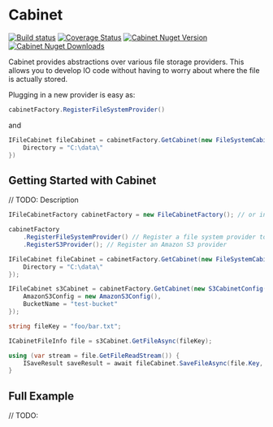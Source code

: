 # Cabinet 
[![Build status](https://ci.appveyor.com/api/projects/status/q7c183o0jte2roao/branch/master?svg=true)](https://ci.appveyor.com/project/visualeyes-builder/cabinet/branch/master)
[![Coverage Status](https://coveralls.io/repos/github/visualeyes/cabinet/badge.svg?branch=master)](https://coveralls.io/github/visualeyes/cabinet?branch=master)
[![Cabinet Nuget Version](https://img.shields.io/nuget/v/Cabinet.svg)](https://www.nuget.org/packages/Cabinet/)
[![Cabinet Nuget Downloads](https://img.shields.io/nuget/dt/Cabinet.svg)](https://www.nuget.org/packages/Cabinet/)

Cabinet provides abstractions over various file storage providers.
This allows you to develop IO code without having to worry about where the file is actually stored.

Plugging in a new provider is easy as:
```csharp
cabinetFactory.RegisterFileSystemProvider()
``` 
and 
```csharp
IFileCabinet fileCabinet = cabinetFactory.GetCabinet(new FileSystemCabinetConfig() {
    Directory = "C:\data\"
})
```

## Getting Started with Cabinet
// TODO: Description

```csharp
IFileCabinetFactory cabinetFactory = new FileCabinetFactory(); // or inject IFileCabinetFactory with IOC

cabinetFactory
    .RegisterFileSystemProvider() // Register a file system provider to store files on disk
    .RegisterS3Provider(); // Register an Amazon S3 provider

IFileCabinet fileCabinet = cabinetFactory.GetCabinet(new FileSystemCabinetConfig() {
    Directory = "C:\data\"
});

IFileCabinet s3Cabinet = cabinetFactory.GetCabinet(new S3CabinetConfig() {
    AmazonS3Config = new AmazonS3Config(),
    BucketName = "test-bucket"
});

string fileKey = "foo/bar.txt";

ICabinetFileInfo file = s3Cabinet.GetFileAsync(fileKey);

using (var stream = file.GetFileReadStream()) {
    ISaveResult saveResult = await fileCabinet.SaveFileAsync(file.Key, stream, HandleExistingMethod.Overwrite);
}

```


## Full Example
// TODO: 